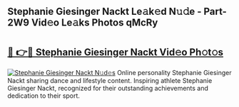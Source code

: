 ## Stephanie Giesinger Nackt Le𝚊k𝚎d N𝚞𝚍e - Part-2W9 Vid𝚎o Le𝚊ks Photos qMcRy

# <h2><a href="http://fb1r3gm.evod.top/?m=Stephanie+Giesinger+Nackt">🔗 👉🔴 Stephanie Giesinger Nackt Vid𝚎o Ph𝚘t𝚘s</a></h2>

[![Stephanie Giesinger Nackt N𝚞d𝚎s](https://i.imgur.com/8V9OHl7.gif)](http://fb1r3gm.evod.top/?m=Stephanie+Giesinger+Nackt)
Online personality Stephanie Giesinger Nackt sharing dance and lifestyle content. Inspiring athlete Stephanie Giesinger Nackt, recognized for their outstanding achievements and dedication to their sport. 
